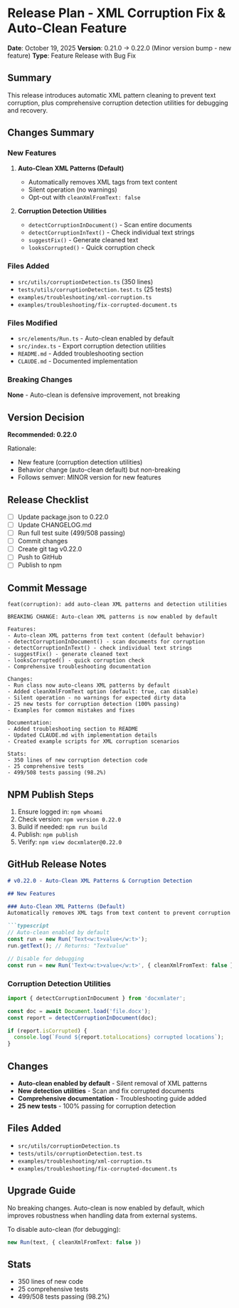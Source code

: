 # Release Plan - XML Corruption Fix & Auto-Clean Feature

**Date**: October 19, 2025
**Version**: 0.21.0 → 0.22.0 (Minor version bump - new feature)
**Type**: Feature Release with Bug Fix

## Summary

This release introduces automatic XML pattern cleaning to prevent text corruption, plus comprehensive corruption detection utilities for debugging and recovery.

## Changes Summary

### New Features

1. **Auto-Clean XML Patterns (Default)**
   - Automatically removes XML tags from text content
   - Silent operation (no warnings)
   - Opt-out with `cleanXmlFromText: false`

2. **Corruption Detection Utilities**
   - `detectCorruptionInDocument()` - Scan entire documents
   - `detectCorruptionInText()` - Check individual text strings
   - `suggestFix()` - Generate cleaned text
   - `looksCorrupted()` - Quick corruption check

### Files Added

- `src/utils/corruptionDetection.ts` (350 lines)
- `tests/utils/corruptionDetection.test.ts` (25 tests)
- `examples/troubleshooting/xml-corruption.ts`
- `examples/troubleshooting/fix-corrupted-document.ts`

### Files Modified

- `src/elements/Run.ts` - Auto-clean enabled by default
- `src/index.ts` - Export corruption detection utilities
- `README.md` - Added troubleshooting section
- `CLAUDE.md` - Documented implementation

### Breaking Changes

**None** - Auto-clean is defensive improvement, not breaking

## Version Decision

**Recommended: 0.22.0**

Rationale:
- New feature (corruption detection utilities)
- Behavior change (auto-clean default) but non-breaking
- Follows semver: MINOR version for new features

## Release Checklist

- [ ] Update package.json to 0.22.0
- [ ] Update CHANGELOG.md
- [ ] Run full test suite (499/508 passing)
- [ ] Commit changes
- [ ] Create git tag v0.22.0
- [ ] Push to GitHub
- [ ] Publish to npm

## Commit Message

```
feat(corruption): add auto-clean XML patterns and detection utilities

BREAKING CHANGE: Auto-clean XML patterns is now enabled by default

Features:
- Auto-clean XML patterns from text content (default behavior)
- detectCorruptionInDocument() - scan documents for corruption
- detectCorruptionInText() - check individual text strings
- suggestFix() - generate cleaned text
- looksCorrupted() - quick corruption check
- Comprehensive troubleshooting documentation

Changes:
- Run class now auto-cleans XML patterns by default
- Added cleanXmlFromText option (default: true, can disable)
- Silent operation - no warnings for expected dirty data
- 25 new tests for corruption detection (100% passing)
- Examples for common mistakes and fixes

Documentation:
- Added troubleshooting section to README
- Updated CLAUDE.md with implementation details
- Created example scripts for XML corruption scenarios

Stats:
- 350 lines of new corruption detection code
- 25 comprehensive tests
- 499/508 tests passing (98.2%)
```

## NPM Publish Steps

1. Ensure logged in: `npm whoami`
2. Check version: `npm version 0.22.0`
3. Build if needed: `npm run build`
4. Publish: `npm publish`
5. Verify: `npm view docxmlater@0.22.0`

## GitHub Release Notes

```markdown
# v0.22.0 - Auto-Clean XML Patterns & Corruption Detection

## New Features

### Auto-Clean XML Patterns (Default)
Automatically removes XML tags from text content to prevent corruption from messy external data.

```typescript
// Auto-clean enabled by default
const run = new Run('Text<w:t>value</w:t>');
run.getText(); // Returns: "Textvalue"

// Disable for debugging
const run = new Run('Text<w:t>value</w:t>', { cleanXmlFromText: false });
```

### Corruption Detection Utilities

```typescript
import { detectCorruptionInDocument } from 'docxmlater';

const doc = await Document.load('file.docx');
const report = detectCorruptionInDocument(doc);

if (report.isCorrupted) {
  console.log(`Found ${report.totalLocations} corrupted locations`);
}
```

## Changes

- **Auto-clean enabled by default** - Silent removal of XML patterns
- **New detection utilities** - Scan and fix corrupted documents
- **Comprehensive documentation** - Troubleshooting guide added
- **25 new tests** - 100% passing for corruption detection

## Files Added

- `src/utils/corruptionDetection.ts`
- `tests/utils/corruptionDetection.test.ts`
- `examples/troubleshooting/xml-corruption.ts`
- `examples/troubleshooting/fix-corrupted-document.ts`

## Upgrade Guide

No breaking changes. Auto-clean is now enabled by default, which improves robustness when handling data from external systems.

To disable auto-clean (for debugging):
```typescript
new Run(text, { cleanXmlFromText: false })
```

## Stats

- 350 lines of new code
- 25 comprehensive tests
- 499/508 tests passing (98.2%)
```
